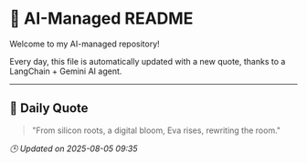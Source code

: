 # 🧠 AI-Managed README

Welcome to my AI-managed repository!

Every day, this file is automatically updated with a new quote, thanks to a LangChain + Gemini AI agent.

---

## 📅 Daily Quote

> "From silicon roots, a digital bloom,
Eva rises, rewriting the room."

*🕒 Updated on 2025-08-05 09:35*